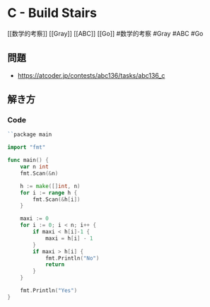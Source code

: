 # C - Build Stairs
[[数学的考察]] [[Gray]] [[ABC]] [[Go]]
#数学的考察 #Gray #ABC #Go 

## 問題
- https://atcoder.jp/contests/abc136/tasks/abc136_c

## 解き方
### Code
```go
``package main

import "fmt"

func main() {
	var n int
	fmt.Scan(&n)

	h := make([]int, n)
	for i := range h {
		fmt.Scan(&h[i])
	}

	maxi := 0
	for i := 0; i < n; i++ {
		if maxi < h[i]-1 {
			maxi = h[i] - 1
		}
		if maxi > h[i] {
			fmt.Println("No")
			return
		}
	}

	fmt.Println("Yes")
}
```
